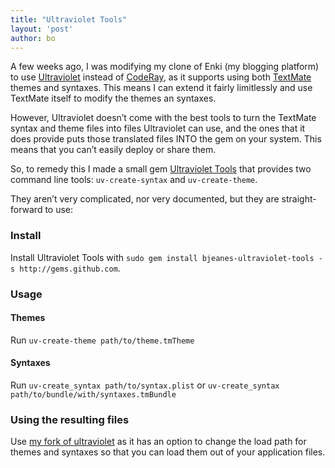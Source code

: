 ```yaml
---
title: "Ultraviolet Tools"
layout: 'post'
author: bo
---
```


A few weeks ago, I was modifying my clone of Enki (my blogging platform)
to use [Ultraviolet](http://ultraviolet.rubyforge.org/) instead of
[CodeRay](http://coderay.rubychan.de/), as it supports using both
[TextMate](http://macromates.com) themes and syntaxes. This means I can
extend it fairly limitlessly and use TextMate itself to modify the
themes an syntaxes.

However, Ultraviolet doesn’t come with the best tools to turn the
TextMate syntax and theme files into files Ultraviolet can use, and the
ones that it does provide puts those translated files INTO the gem on
your system. This means that you can’t easily deploy or share them.

So, to remedy this I made a small gem [Ultraviolet
Tools](http://github.com/bjeanes/ultraviolet-tools) that provides two
command line tools: `uv-create-syntax` and `uv-create-theme`.

They aren’t very complicated, nor very documented, but they are
straight-forward to use:

### Install

Install Ultraviolet Tools with
`sudo gem install bjeanes-ultraviolet-tools -s http://gems.github.com`.

### Usage

#### Themes

Run `uv-create-theme path/to/theme.tmTheme`

#### Syntaxes

Run `uv-create_syntax path/to/syntax.plist` or
`uv-create_syntax path/to/bundle/with/syntaxes.tmBundle`

### Using the resulting files

Use [my fork of ultraviolet](http://github.com/bjeanes/ultraviolet) as
it has an option to change the load path for themes and syntaxes so that
you can load them out of your application files.

